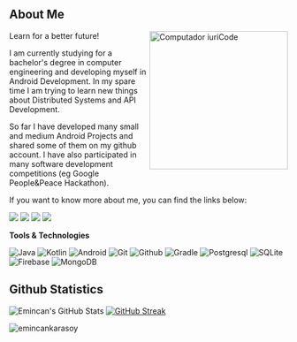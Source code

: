 ## About Me

<img src="https://i.hizliresim.com/4f6o5hb.png" min-width="100px" max-width="300px" height="250px" align="right" alt="Computador iuriCode">

<p align="left">
Learn for a better future!
</p>

<p align="left">
I am currently studying for a bachelor's degree in computer engineering and developing myself in Android Development. In my spare time I am trying to learn new things about Distributed Systems and API Development.
</p>

<p align="left">
So far I have developed many small and medium Android Projects and shared some of them on my github account. I have also participated in many software development competitions (eg Google People&Peace Hackathon).
</p>

<p align="left">
If you want to know more about me, you can find the links below:
</p>
  
<p align="left">
  <a href="#" alt="Linkedin">
  <img src="https://img.shields.io/badge/linkedin-gray?style=for-the-badge&logo=linkedin" /></a>
  
  <a href="#" alt="Gmail">
  <img src="https://img.shields.io/badge/gmail-gray?style=for-the-badge&logo=gmail" /></a>

  <a href="#" alt="Stackoverflow">
  <img src="https://img.shields.io/badge/stackoverflow-gray?style=for-the-badge&logo=stackoverflow"/></a>

  <a href="#" alt="Hackerrank">
  <img src="https://img.shields.io/badge/hackerrank-gray?style=for-the-badge&logo=hackerrank"/></a>
</p>  


**Tools & Technologies**

  ![Java](https://img.shields.io/badge/-Java-333333?style=flat&logo=java)
  ![Kotlin](https://img.shields.io/badge/-Kotlin-333333?style=flat&logo=kotlin)
  ![Android](https://img.shields.io/badge/-Android-333333?style=flat&logo=android)
  ![Git](https://img.shields.io/badge/-Git-333333?style=flat&logo=git)
  ![Github](https://img.shields.io/badge/-Github-333333?style=flat&logo=github)
  ![Gradle](https://img.shields.io/badge/-Gradle-333333?style=flat&logo=gradle)
  ![Postgresql](https://img.shields.io/badge/-PostgreSQL-333333?style=flat&logo=postgresql)
  ![SQLite](https://img.shields.io/badge/-SQLite-333333?style=flat&logo=sqlite)
  ![Firebase](https://img.shields.io/badge/-Firebase-333333?style=flat&logo=firebase)
  ![MongoDB](https://img.shields.io/badge/-MongoDB-333333?style=flat&logo=mongodb)



## Github Statistics


![Emincan's GitHub Stats](https://github-readme-stats.vercel.app/api?username=emincankarasoy&show_icons=true)        [![GitHub Streak](http://github-readme-streak-stats.herokuapp.com?user=emincankarasoy&hide_border=true&date_format=M%20j%5B%2C%20Y%5D&border=63D8DD)](https://git.io/streak-stats)

<p align="left"> <img src="https://komarev.com/ghpvc/?username=emincankarasoy&label=Visitors&color=0e75b6&style=flat" alt="emincankarasoy" /> </p>


